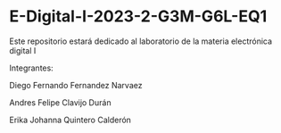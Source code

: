 # E-Digital-I-2023-2-G3M-G6L-EQ1

Este repositorio estará dedicado al laboratorio de la materia electrónica digital I

Integrantes:

Diego Fernando Fernandez Narvaez

Andres Felipe Clavijo Durán

Erika Johanna Quintero Calderón


